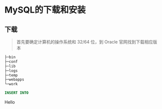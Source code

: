 # MySQL的下载和安装

## 下载
> 首先要确定计算机的操作系统和 32/64 位，到 Oracle 官网找到下载相应版本

```java
├─bin
├─conf
├─lib
├─logs
├─temp
├─webapps
└─work
```
```sql
INSERT INTO 

```
Hello




